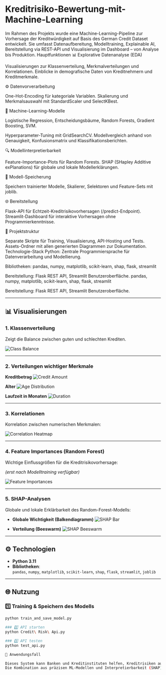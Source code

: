 # Kreditrisiko-Bewertung-mit-Machine-Learning
Im Rahmen des Projekts wurde eine Machine-Learning-Pipeline zur Vorhersage der Kreditwürdigkeit auf Basis des German Credit Dataset entwickelt. Sie umfasst Datenaufbereitung, Modelltraining, Explainable AI, Bereitstellung via REST-API und Visualisierung im Dashboard – von Analyse bis Produktion.
Hauptfunktionen
📊 Explorative Datenanalyse (EDA)

Visualisierungen zur Klassenverteilung, Merkmalverteilungen und Korrelationen.
Einblicke in demografische Daten von Kreditnehmern und Kreditmerkmale.

⚙️ Datenvorverarbeitung

One-Hot-Encoding für kategoriale Variablen.
Skalierung und Merkmalsauswahl mit StandardScaler und SelectKBest.

🧠 Machine-Learning-Modelle

Logistische Regression, Entscheidungsbäume, Random Forests, Gradient Boosting, SVM.

Hyperparameter-Tuning mit GridSearchCV.
Modellvergleich anhand von Genauigkeit, Konfusionsmatrix und Klassifikationsberichten.

🔍 Modellinterpretierbarkeit

Feature-Importance-Plots für Random Forests.
SHAP (SHapley Additive exPlanations) für globale und lokale Modellerklärungen.

💾 Modell-Speicherung

Speichern trainierter Modelle, Skalierer, Selektoren und Feature-Sets mit joblib.

🌐 Bereitstellung

Flask-API für Echtzeit-Kreditrisikovorhersagen (/predict-Endpoint).
Streamlit-Dashboard für interaktive Vorhersagen ohne Programmierkenntnisse.

📂 Projektstruktur

Separate Skripte für Training, Visualisierung, API-Hosting und Tests.
Assets-Ordner mit allen generierten Diagrammen zur Dokumentation.
Technologie-Stack
Python: Zentrale Programmiersprache für Datenverarbeitung und Modellierung.

Bibliotheken:
pandas, numpy, matplotlib, scikit-learn, shap, flask, streamlit

Bereitstellung: Flask REST API, Streamlit Benutzeroberfläche.
pandas, numpy, matplotlib, scikit-learn, shap, flask, streamlit

Bereitstellung: Flask REST API, Streamlit Benutzeroberfläche.

---

## 📊 Visualisierungen

### 1. Klassenverteilung
Zeigt die Balance zwischen guten und schlechten Krediten.

![Class Balance](assets/01_class_balance.png)

---

### 2. Verteilungen wichtiger Merkmale

**Kreditbetrag**
![Credit Amount](assets/02_Credit_amount_hist.png)

**Alter**
![Age Distribution](assets/02_Age_in_years_hist.png)

**Laufzeit in Monaten**
![Duration](assets/02_Duration_in_month_hist.png)

---

### 3. Korrelationen
Korrelation zwischen numerischen Merkmalen:

![Correlation Heatmap](assets/03_correlation_heatmap.png)

---

### 4. Feature Importances (Random Forest)
Wichtige Einflussgrößen für die Kreditrisikovorhersage:

*(erst nach Modelltraining verfügbar)*

![Feature Importances](assets/04_feature_importances_rf.png)

---

### 5. SHAP-Analysen
Globale und lokale Erklärbarkeit des Random-Forest-Modells:

- **Globale Wichtigkeit (Balkendiagramm)**
![SHAP Bar](assets/05_shap_summary_bar.png)

- **Verteilung (Beeswarm)**
![SHAP Beeswarm](assets/06_shap_beeswarm.png)

---

## ⚙️ Technologien

- **Python 3.11**
- **Bibliotheken**:  
  `pandas`, `numpy`, `matplotlib`, `scikit-learn`, `shap`, `flask`, `streamlit`, `joblib`

---

## 🌐 Nutzung

### 1️⃣ Training & Speichern des Modells
```bash
python train_and_save_model.py

### 2️⃣ API starten
python Credit\ Risk\ Api.py

### 3️⃣ API testen
python test_api.py

📌 Anwendungsfall

Dieses System kann Banken und Kreditinstituten helfen, Kreditrisiken automatisch einzuschätzen und so bessere Entscheidungen bei der Kreditvergabe zu treffen.
Die Kombination aus präzisen ML-Modellen und Interpretierbarkeit (SHAP) ermöglicht nachvollziehbare und faire Entscheidungen.

